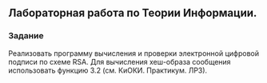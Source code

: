## Лабораторная работа по Теории Информации.


### Задание 
Реализовать программу вычисления и проверки электронной цифровой подписи по схеме RSA.
Для вычисления хеш-образа сообщения использовать функцию 3.2 (см. КиОКИ. Практикум. ЛР3).